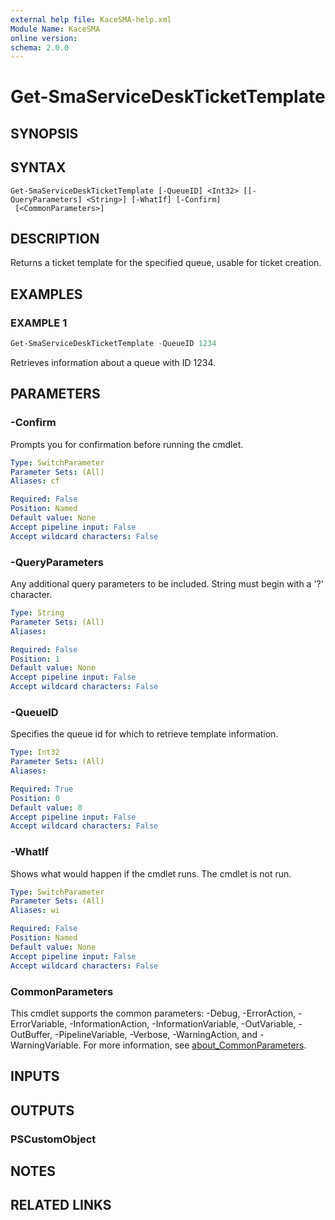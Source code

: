 ```yaml
---
external help file: KaceSMA-help.xml
Module Name: KaceSMA
online version:
schema: 2.0.0
---
```


# Get-SmaServiceDeskTicketTemplate

## SYNOPSIS

## SYNTAX

```
Get-SmaServiceDeskTicketTemplate [-QueueID] <Int32> [[-QueryParameters] <String>] [-WhatIf] [-Confirm]
 [<CommonParameters>]
```

## DESCRIPTION
Returns a ticket template for the specified queue, usable for ticket creation.

## EXAMPLES

### EXAMPLE 1
```powershell
Get-SmaServiceDeskTicketTemplate -QueueID 1234
```

Retrieves information about a queue with ID 1234.

## PARAMETERS

### -Confirm
Prompts you for confirmation before running the cmdlet.

```yaml
Type: SwitchParameter
Parameter Sets: (All)
Aliases: cf

Required: False
Position: Named
Default value: None
Accept pipeline input: False
Accept wildcard characters: False
```

### -QueryParameters
Any additional query parameters to be included.
String must begin with a '?' character.

```yaml
Type: String
Parameter Sets: (All)
Aliases:

Required: False
Position: 1
Default value: None
Accept pipeline input: False
Accept wildcard characters: False
```

### -QueueID
Specifies the queue id for which to retrieve template information.

```yaml
Type: Int32
Parameter Sets: (All)
Aliases:

Required: True
Position: 0
Default value: 0
Accept pipeline input: False
Accept wildcard characters: False
```

### -WhatIf
Shows what would happen if the cmdlet runs.
The cmdlet is not run.

```yaml
Type: SwitchParameter
Parameter Sets: (All)
Aliases: wi

Required: False
Position: Named
Default value: None
Accept pipeline input: False
Accept wildcard characters: False
```

### CommonParameters
This cmdlet supports the common parameters: -Debug, -ErrorAction, -ErrorVariable, -InformationAction, -InformationVariable, -OutVariable, -OutBuffer, -PipelineVariable, -Verbose, -WarningAction, and -WarningVariable. For more information, see [about_CommonParameters](http://go.microsoft.com/fwlink/?LinkID=113216).

## INPUTS

## OUTPUTS

### PSCustomObject
## NOTES

## RELATED LINKS
